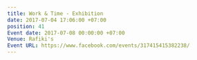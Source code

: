 ```yaml
---
title: Work & Time - Exhibition
date: 2017-07-04 17:06:00 +07:00
position: 41
Event date: 2017-07-08 00:00:00 +07:00
Venue: Rafiki's
Event URL: https://www.facebook.com/events/317415415382238/
---
```


